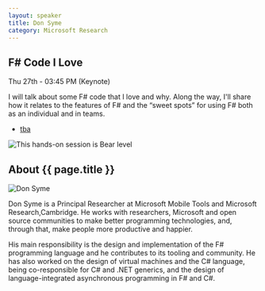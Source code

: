 ```yaml
---
layout: speaker
title: Don Syme
category: Microsoft Research
---
```


<div class="row">
    <div class="col-md-6">
        <div class="speaker-talk">
            <div class="section-head">
                <h2 class="header-title">F# Code I Love</h2>
                    <p class="header-desc">Thu 27th - 03:45 PM (Keynote)</p>
            </div>
            <div>
                <p>
                    I will talk about some F# code that I love and why. Along the way, I'll share how it relates to the features of F# and the “sweet spots” for using F# both as an individual and in teams.
                </p>
            </div>
            <div>
                <div class="speaker-tag">
                    <ul class="tag">
                        <li><a href="#">tba</a></li>
                    </ul>
                </div>
                <div class="talk-level">
                    <img src="{{ site.baseurl }}public/assets/animals/bear.png" alt="This hands-on session is Bear level" />
                </div>	
            </div>
        </div>
    </div>
</div><!-- /.row -->
<div class="row">
    <div class="col-md-12">
        <div class="speaker-about">
            <div class="section-head">
                <h2 class="header-title">About {{ page.title }}</h2>
                <p class="header-desc">
                    <a href="https://twitter.com/dsyme"><i class="fab fa-twitter"></i></a>
					<a href="https://github.com/dsyme"><i class="fab fa-github-alt"></i></a>
					<a href="https://blogs.msdn.microsoft.com/dsyme/"><i class="fas fa-rss"></i></a>
                </p>					
            </div>
            <div class="row">
                <div class="col-md-2">
                    <img src="{{ site.baseurl }}public/assets/speakers/2018/don-syme.jpeg" alt="Don Syme" />
                </div>
                <div class="col-md-10">
                    <p>
                        Don Syme is a Principal Researcher at Microsoft Mobile Tools and Microsoft Research,Cambridge. He works with researchers, Microsoft and open source communities to make better programming technologies, and, through that, make people more productive and happier.
                    </p>
                    <p>
                        His main responsibility is the design and implementation of the F# programming language and he contributes to its tooling and community. He has also worked on the design of virtual machines and the C# language, being co-responsible for C# and .NET generics, and the design of language-integrated asynchronous programming in F# and C#.
                    </p>
                </div>
            </div>       
        </div>
    </div>
</div>
